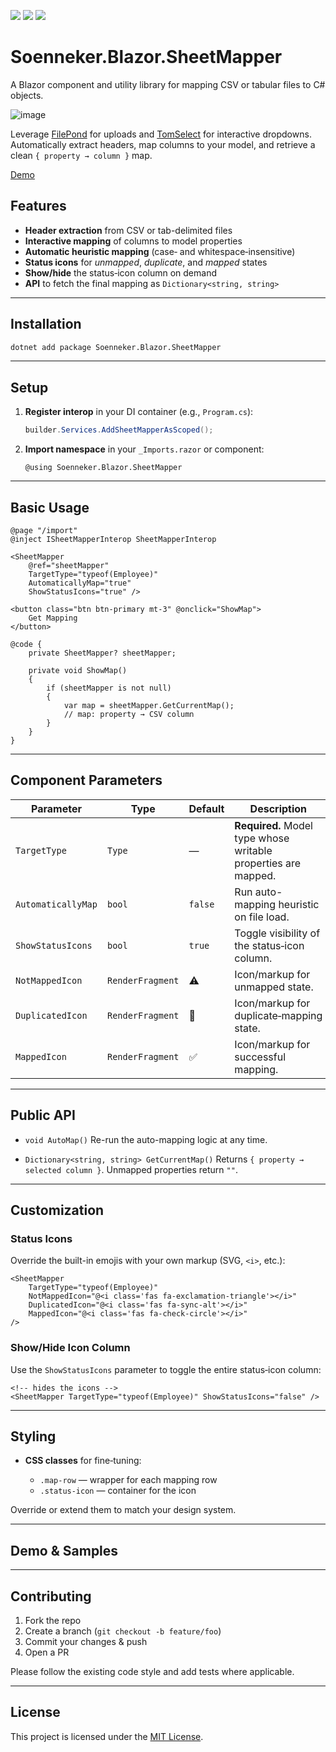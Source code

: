 ﻿[![](https://img.shields.io/nuget/v/soenneker.blazor.sheetmapper.svg?style=for-the-badge)](https://www.nuget.org/packages/soenneker.blazor.sheetmapper/)
[![](https://img.shields.io/github/actions/workflow/status/soenneker/soenneker.blazor.sheetmapper/publish-package.yml?style=for-the-badge)](https://github.com/soenneker/soenneker.blazor.sheetmapper/actions/workflows/publish-package.yml)
[![](https://img.shields.io/nuget/dt/soenneker.blazor.sheetmapper.svg?style=for-the-badge)](https://www.nuget.org/packages/soenneker.blazor.sheetmapper/)

# Soenneker.Blazor.SheetMapper

A Blazor component and utility library for mapping CSV or tabular files to C# objects.

![image](https://github.com/user-attachments/assets/7aa39358-be2d-47af-8f04-68ac37281112)

Leverage [FilePond](https://github.com/soenneker/soenneker.blazor.filepond) for uploads and [TomSelect](https://github.com/soenneker/soenneker.blazor.tomselect) for interactive dropdowns. Automatically extract headers, map columns to your model, and retrieve a clean `{ property → column }` map.

[Demo](https://soenneker.github.io/soenneker.blazor.sheetmapper)

## Features

* **Header extraction** from CSV or tab-delimited files
* **Interactive mapping** of columns to model properties
* **Automatic heuristic mapping** (case‑ and whitespace‑insensitive)
* **Status icons** for *unmapped*, *duplicate*, and *mapped* states
* **Show/hide** the status‑icon column on demand
* **API** to fetch the final mapping as `Dictionary<string, string>`

---

## Installation

```bash
dotnet add package Soenneker.Blazor.SheetMapper
```

---

## Setup

1. **Register interop** in your DI container (e.g., `Program.cs`):

   ```csharp
   builder.Services.AddSheetMapperAsScoped();
   ```

2. **Import namespace** in your `_Imports.razor` or component:

   ```razor
   @using Soenneker.Blazor.SheetMapper
   ```

---

## Basic Usage

```razor
@page "/import"
@inject ISheetMapperInterop SheetMapperInterop

<SheetMapper
    @ref="sheetMapper"
    TargetType="typeof(Employee)"
    AutomaticallyMap="true"
    ShowStatusIcons="true" />

<button class="btn btn-primary mt-3" @onclick="ShowMap">
    Get Mapping
</button>

@code {
    private SheetMapper? sheetMapper;

    private void ShowMap()
    {
        if (sheetMapper is not null)
        {
            var map = sheetMapper.GetCurrentMap();
            // map: property → CSV column
        }
    }
}
```

---

## Component Parameters

| Parameter          | Type             | Default | Description                                                    |
| ------------------ | ---------------- | ------- | -------------------------------------------------------------- |
| `TargetType`       | `Type`           | —       | **Required.** Model type whose writable properties are mapped. |
| `AutomaticallyMap` | `bool`           | `false` | Run auto-mapping heuristic on file load.                       |
| `ShowStatusIcons`  | `bool`           | `true`  | Toggle visibility of the status‑icon column.                   |
| `NotMappedIcon`    | `RenderFragment` | ⚠️      | Icon/markup for unmapped state.                                |
| `DuplicatedIcon`   | `RenderFragment` | 🔁      | Icon/markup for duplicate‑mapping state.                       |
| `MappedIcon`       | `RenderFragment` | ✅       | Icon/markup for successful mapping.                            |

---

## Public API

* `void AutoMap()`
  Re-run the auto-mapping logic at any time.

* `Dictionary<string, string> GetCurrentMap()`
  Returns `{ property → selected column }`. Unmapped properties return `""`.

---

## Customization

### Status Icons

Override the built-in emojis with your own markup (SVG, `<i>`, etc.):

```razor
<SheetMapper
    TargetType="typeof(Employee)"
    NotMappedIcon="@<i class='fas fa-exclamation-triangle'></i>"
    DuplicatedIcon="@<i class='fas fa-sync-alt'></i>"
    MappedIcon="@<i class='fas fa-check-circle'></i>"
/>
```

### Show/Hide Icon Column

Use the `ShowStatusIcons` parameter to toggle the entire status‑icon column:

```razor
<!-- hides the icons -->
<SheetMapper TargetType="typeof(Employee)" ShowStatusIcons="false" />
```

---

## Styling

* **CSS classes** for fine‑tuning:

  * `.map-row` — wrapper for each mapping row
  * `.status-icon` — container for the icon

Override or extend them to match your design system.

---

## Demo & Samples


---

## Contributing

1. Fork the repo
2. Create a branch (`git checkout -b feature/foo`)
3. Commit your changes & push
4. Open a PR

Please follow the existing code style and add tests where applicable.

---

## License

This project is licensed under the [MIT License](LICENSE).
